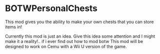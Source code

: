# BOTWPersonalChests
This mod gives you the ability to make your own chests that you can store items in!

Currently this mod is just an idea. Give this idea some attention and I might make it a reality!.. if i ever find out how to mod botw
This mod will be designed to work on Cemu with a Wii U version of the game.
